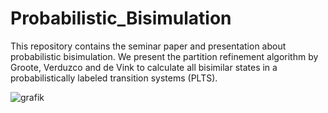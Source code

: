 # Probabilistic_Bisimulation

This repository contains the seminar paper and presentation about probabilistic bisimulation.
We present the partition refinement algorithm by Groote, Verduzco and de Vink to calculate all bisimilar states in a probabilistically labeled transition systems (PLTS). 

![grafik](https://user-images.githubusercontent.com/3852580/186645230-3880efca-0e46-42f5-b4b6-13db4233aadc.png)
